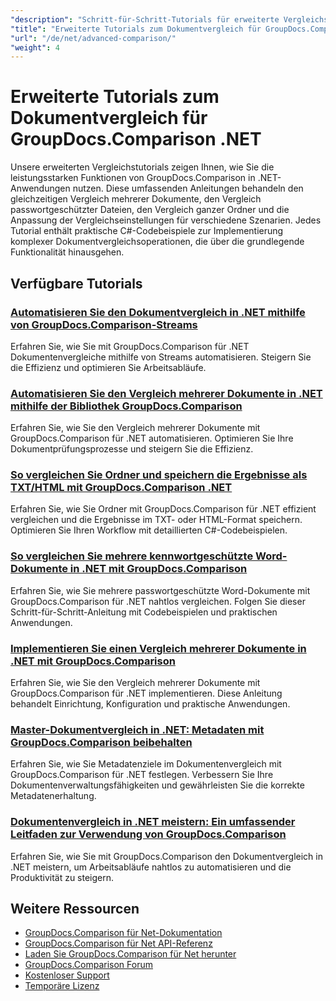 ```yaml
---
"description": "Schritt-für-Schritt-Tutorials für erweiterte Vergleichsfunktionen, einschließlich Vergleich mehrerer Dokumente, Vergleichseinstellungen und geschützte Dokumente."
"title": "Erweiterte Tutorials zum Dokumentvergleich für GroupDocs.Comparison .NET"
"url": "/de/net/advanced-comparison/"
"weight": 4
---
```


# Erweiterte Tutorials zum Dokumentvergleich für GroupDocs.Comparison .NET

Unsere erweiterten Vergleichstutorials zeigen Ihnen, wie Sie die leistungsstarken Funktionen von GroupDocs.Comparison in .NET-Anwendungen nutzen. Diese umfassenden Anleitungen behandeln den gleichzeitigen Vergleich mehrerer Dokumente, den Vergleich passwortgeschützter Dateien, den Vergleich ganzer Ordner und die Anpassung der Vergleichseinstellungen für verschiedene Szenarien. Jedes Tutorial enthält praktische C#-Codebeispiele zur Implementierung komplexer Dokumentvergleichsoperationen, die über die grundlegende Funktionalität hinausgehen.

## Verfügbare Tutorials

### [Automatisieren Sie den Dokumentvergleich in .NET mithilfe von GroupDocs.Comparison-Streams](./net-document-comparison-groupdocs-streams/)
Erfahren Sie, wie Sie mit GroupDocs.Comparison für .NET Dokumentenvergleiche mithilfe von Streams automatisieren. Steigern Sie die Effizienz und optimieren Sie Arbeitsabläufe.

### [Automatisieren Sie den Vergleich mehrerer Dokumente in .NET mithilfe der Bibliothek GroupDocs.Comparison](./groupdocs-comparison-net-multi-doc-automation/)
Erfahren Sie, wie Sie den Vergleich mehrerer Dokumente mit GroupDocs.Comparison für .NET automatisieren. Optimieren Sie Ihre Dokumentprüfungsprozesse und steigern Sie die Effizienz.

### [So vergleichen Sie Ordner und speichern die Ergebnisse als TXT/HTML mit GroupDocs.Comparison .NET](./groupdocs-comparison-net-folder-comparison-tutorial/)
Erfahren Sie, wie Sie Ordner mit GroupDocs.Comparison für .NET effizient vergleichen und die Ergebnisse im TXT- oder HTML-Format speichern. Optimieren Sie Ihren Workflow mit detaillierten C#-Codebeispielen.

### [So vergleichen Sie mehrere kennwortgeschützte Word-Dokumente in .NET mit GroupDocs.Comparison](./compare-password-protected-docs-groupdocs-dotnet/)
Erfahren Sie, wie Sie mehrere passwortgeschützte Word-Dokumente mit GroupDocs.Comparison für .NET nahtlos vergleichen. Folgen Sie dieser Schritt-für-Schritt-Anleitung mit Codebeispielen und praktischen Anwendungen.

### [Implementieren Sie einen Vergleich mehrerer Dokumente in .NET mit GroupDocs.Comparison](./implement-multi-doc-comparison-groupdocs-net/)
Erfahren Sie, wie Sie den Vergleich mehrerer Dokumente mit GroupDocs.Comparison für .NET implementieren. Diese Anleitung behandelt Einrichtung, Konfiguration und praktische Anwendungen.

### [Master-Dokumentvergleich in .NET: Metadaten mit GroupDocs.Comparison beibehalten](./groupdocs-comparison-net-metadata-target/)
Erfahren Sie, wie Sie Metadatenziele im Dokumentenvergleich mit GroupDocs.Comparison für .NET festlegen. Verbessern Sie Ihre Dokumentenverwaltungsfähigkeiten und gewährleisten Sie die korrekte Metadatenerhaltung.

### [Dokumentenvergleich in .NET meistern: Ein umfassender Leitfaden zur Verwendung von GroupDocs.Comparison](./mastering-document-comparison-groupdocs-dotnet/)
Erfahren Sie, wie Sie mit GroupDocs.Comparison den Dokumentvergleich in .NET meistern, um Arbeitsabläufe nahtlos zu automatisieren und die Produktivität zu steigern.

## Weitere Ressourcen

- [GroupDocs.Comparison für Net-Dokumentation](https://docs.groupdocs.com/comparison/net/)
- [GroupDocs.Comparison für Net API-Referenz](https://reference.groupdocs.com/comparison/net/)
- [Laden Sie GroupDocs.Comparison für Net herunter](https://releases.groupdocs.com/comparison/net/)
- [GroupDocs.Comparison Forum](https://forum.groupdocs.com/c/comparison)
- [Kostenloser Support](https://forum.groupdocs.com/)
- [Temporäre Lizenz](https://purchase.groupdocs.com/temporary-license/)